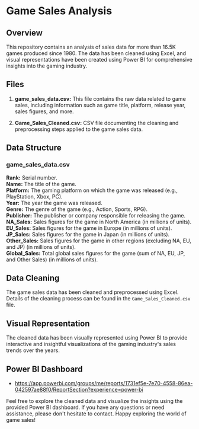# Game Sales Analysis

## Overview

This repository contains an analysis of sales data for more than 16.5K games produced since 1980. The data has been cleaned using Excel, and visual representations have been created using Power BI for comprehensive insights into the gaming industry.

## Files

1. **game_sales_data.csv:**  This file contains the raw data related to game sales, including information such as game title, platform, release year, sales figures, and more.

2. **Game_Sales_Cleaned.csv:**  CSV file documenting the cleaning and preprocessing steps applied to the game sales data.

## Data Structure

### game_sales_data.csv

**Rank:** Serial number.
<br>
**Name:** The title of the game.
<br>
**Platform:** The gaming platform on which the game was released (e.g., PlayStation, Xbox, PC).
<br>
**Year:** The year the game was released.
<br>
**Genre:** The genre of the game (e.g., Action, Sports, RPG).
<br>
**Publisher:** The publisher or company responsible for releasing the game.
<br>
**NA_Sales:** Sales figures for the game in North America (in millions of units).
<br>
**EU_Sales:** Sales figures for the game in Europe (in millions of units).
<br>
**JP_Sales:** Sales figures for the game in Japan (in millions of units).
<br>
**Other_Sales:** Sales figures for the game in other regions (excluding NA, EU, and JP) (in millions of units).
<br>
**Global_Sales:** Total global sales figures for the game (sum of NA, EU, JP, and Other Sales) (in millions of units).


## Data Cleaning

The game sales data has been cleaned and preprocessed using Excel. Details of the cleaning process can be found in the `Game_Sales_Cleaned.csv` file.

## Visual Representation

The cleaned data has been visually represented using Power BI to provide interactive and insightful visualizations of the gaming industry's sales trends over the years.

## Power BI Dashboard

- https://app.powerbi.com/groups/me/reports/1731ef5e-7e70-4558-86ea-042597ae88f0/ReportSection?experience=power-bi

Feel free to explore the cleaned data and visualize the insights using the provided Power BI dashboard. If you have any questions or need assistance, please don't hesitate to contact. Happy exploring the world of game sales!
